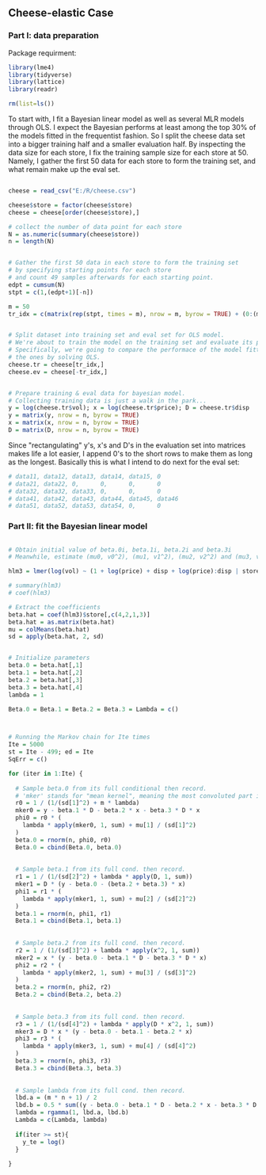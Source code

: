 ## Cheese-elastic Case

### Part I: data preparation
Package requirment:

```r
library(lme4)
library(tidyverse)
library(lattice)
library(readr)

rm(list=ls())
```

To start with, I fit a Bayesian linear model as well as several MLR models through OLS. I expect the Bayesian performs at least among the top 30% of the models fitted in the frequentist fashion. So I split the cheese data set into a bigger training half and a smaller evaluation half. By inspecting the data size for each store, I fix the training sample size for each store at 50. Namely, I gather the first 50 data for each store to form the training set, and what remain make up the eval set.

```r

cheese = read_csv("E:/R/cheese.csv")

cheese$store = factor(cheese$store)
cheese = cheese[order(cheese$store),]

# collect the number of data point for each store
N = as.numeric(summary(cheese$store))
n = length(N)


# Gather the first 50 data in each store to form the training set
# by specifying starting points for each store 
# and count 49 samples afterwards for each starting point.
edpt = cumsum(N)
stpt = c(1,(edpt+1)[-n])

m = 50
tr_idx = c(matrix(rep(stpt, times = m), nrow = m, byrow = TRUE) + (0:(m-1)))


# Split dataset into training set and eval set for OLS model.
# We're about to train the model on the training set and evaluate its performance on the eval set.
# Specifically, we're going to compare the performace of the model fitted via gibbs sampling and 
# the ones by solving OLS. 
cheese.tr = cheese[tr_idx,]
cheese.ev = cheese[-tr_idx,]


# Prepare training & eval data for bayesian model.
# Collecting training data is just a walk in the park...
y = log(cheese.tr$vol); x = log(cheese.tr$price); D = cheese.tr$disp
y = matrix(y, nrow = n, byrow = TRUE)
x = matrix(x, nrow = n, byrow = TRUE)
D = matrix(D, nrow = n, byrow = TRUE)

```

Since "rectangulating" y's, x's and D's in the evaluation set into matrices makes life a lot easier, I append 0's to the short rows to make them as long as the longest.  Basically this is what I intend to do next for the eval set:

```r
# data11, data12, data13, data14, data15, 0
# data21, data22, 0,      0,      0,      0
# data32, data32, data33, 0,      0,      0
# data41, data42, data43, data44, data45, data46
# data51, data52, data53, data54, 0,      0
```

### Part II: fit the Bayesian linear model

```r

# Obtain initial value of beta.0i, beta.1i, beta.2i and beta.3i
# Meanwhile, estimate (mu0, v0^2), (mu1, v1^2), (mu2, v2^2) and (mu3, v3^2)

hlm3 = lmer(log(vol) ~ (1 + log(price) + disp + log(price):disp | store), data=cheese.tr)

# summary(hlm3)
# coef(hlm3)

# Extract the coefficients
beta.hat = coef(hlm3)$store[,c(4,2,1,3)]
beta.hat = as.matrix(beta.hat)
mu = colMeans(beta.hat)
sd = apply(beta.hat, 2, sd)


# Initialize parameters
beta.0 = beta.hat[,1]
beta.1 = beta.hat[,2]
beta.2 = beta.hat[,3]
beta.3 = beta.hat[,4]
lambda = 1

Beta.0 = Beta.1 = Beta.2 = Beta.3 = Lambda = c()



# Running the Markov chain for Ite times
Ite = 5000
st = Ite - 499; ed = Ite
SqErr = c()

for (iter in 1:Ite) {
  
  # Sample beta.0 from its full conditional then record.
  # 'mker' stands for "mean kernel", meaning the most convoluted part in computing mean.
  r0 = 1 / (1/(sd[1]^2) + m * lambda)
  mker0 = y - beta.1 * D - beta.2 * x - beta.3 * D * x
  phi0 = r0 * (
    lambda * apply(mker0, 1, sum) + mu[1] / (sd[1]^2)
  )
  beta.0 = rnorm(n, phi0, r0)
  Beta.0 = cbind(Beta.0, beta.0)
  
  
  # Sample beta.1 from its full cond. then record.
  r1 = 1 / (1/(sd[2]^2) + lambda * apply(D, 1, sum))
  mker1 = D * (y - beta.0 - (beta.2 + beta.3) * x)
  phi1 = r1 * (
    lambda * apply(mker1, 1, sum) + mu[2] / (sd[2]^2)
  )
  beta.1 = rnorm(n, phi1, r1)
  Beta.1 = cbind(Beta.1, beta.1)
  
  
  # Sample beta.2 from its full cond. then record.
  r2 = 1 / (1/(sd[3]^2) + lambda * apply(x^2, 1, sum))
  mker2 = x * (y - beta.0 - beta.1 * D - beta.3 * D * x)
  phi2 = r2 * (
    lambda * apply(mker2, 1, sum) + mu[3] / (sd[3]^2)
  )
  beta.2 = rnorm(n, phi2, r2)
  Beta.2 = cbind(Beta.2, beta.2)
  
  
  # Sample beta.3 from its full cond. then record.
  r3 = 1 / (1/(sd[4]^2) + lambda * apply(D * x^2, 1, sum))
  mker3 = D * x * (y - beta.0 - beta.1 - beta.2 * x)
  phi3 = r3 * (
    lambda * apply(mker3, 1, sum) + mu[4] / (sd[4]^2)
  )
  beta.3 = rnorm(n, phi3, r3)
  Beta.3 = cbind(Beta.3, beta.3)
  
  
  # Sample lambda from its full cond. then record.
  lbd.a = (m * n + 1) / 2
  lbd.b = 0.5 * sum((y - beta.0 - beta.1 * D - beta.2 * x - beta.3 * D * x)^2) + 0.5 
  lambda = rgamma(1, lbd.a, lbd.b)
  Lambda = c(Lambda, lambda)
  
  if(iter >= st){
    y_te = log()
  }
  
}

```
